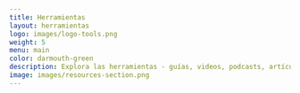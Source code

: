 ```yaml
---
title: Herramientas
layout: herramientas
logo: images/logo-tools.png
weight: 5
menu: main
color: darmouth-green
description: Explora las herramientas - guías, videos, podcasts, artículos, y más - que estamos usando en nuestros acompañamientos y demás trabajo.
image: images/resources-section.png
---
```

